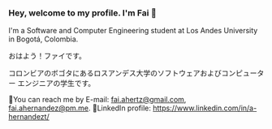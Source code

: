 ### Hey, welcome to my profile. I'm Fai 👋
I'm a Software and Computer Engineering student at Los Andes University in Bogotá, Colombia.

おはよう！ファイです。

コロンビアのボゴタにあるロスアンデス大学のソフトウェアおよびコンピューター エンジニアの学生です。

🍥You can reach me by E-mail: fai.ahertz@gmail.com, fai.ahernandez@pm.me.
🎋LinkedIn profile: https://www.linkedin.com/in/a-hernandezt/

<!--
**fai-aher/fai-aher** is a ✨ _special_ ✨ repository because its `README.md` (this file) appears on your GitHub profile.

Here are some ideas to get you started:

- 🔭 I’m currently working on ...
- 🌱 I’m currently learning ...
- 👯 I’m looking to collaborate on ...
- 🤔 I’m looking for help with ...
- 💬 Ask me about ...
- 📫 How to reach me: ...
- 😄 Pronouns: ...
- ⚡ Fun fact: ...
-->

